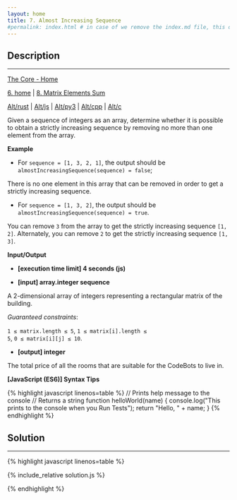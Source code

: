 ```yaml
---
layout: home
title: 7. Almost Increasing Sequence
#permalink: index.html # in case of we remove the index.md file, this doc will be the index page
---
```


<div class="row">
<div class="columnStmt" markdown="1">

## Description
------

[The Core - Home](../../code-signal-arcade-thecore/README.html)

[6. home](../6_makeArrayConsecutive2/README.html)  | [8. Matrix Elements Sum](../8_matrixElementsSum/README.html)

[Alt/rust](./Alt_rust/README.md) | [Alt/js](./Alt_js/README.html) | [Alt/py3](./Alt_py3/README.md) | [Alt/cpp](./Alt_cpp/README.md) | [Alt/c](./Alt_c/README.md)

Given a sequence of integers as an array, determine whether it is possible to obtain a strictly increasing sequence by removing no more than one element from the array.

**Example**

* For <code>sequence = [1, 3, 2, 1]</code>, the output should be
<code>almostIncreasingSequence(sequence) = false</code>;

There is no one element in this array that can be removed in order to get a strictly increasing sequence.

* For <code>sequence = [1, 3, 2]</code>, the output should be
<code>almostIncreasingSequence(sequence) = true</code>.

You can remove <code>3</code> from the array to get the strictly increasing sequence <code>[1, 2]</code>. Alternately, you can remove <code>2</code> to get the strictly increasing sequence <code>[1, 3]</code>.

**Input/Output**

* **[execution time limit] 4 seconds (js)**

* **[input] array.integer sequence**

A 2-dimensional array of integers representing a rectangular matrix of the building.

*Guaranteed constraints*:

<code>1 ≤ matrix.length ≤ 5</code>,
<code>1 ≤ matrix[i].length ≤ 5</code>,
<code>0 ≤ matrix[i][j] ≤ 10</code>.

* **[output] integer**

The total price of all the rooms that are suitable for the CodeBots to live in.

**[JavaScript (ES6)] Syntax Tips**

{% highlight javascript linenos=table %}
// Prints help message to the console
// Returns a string
function helloWorld(name) {
    console.log("This prints to the console when you Run Tests");
    return "Hello, " + name;
}
{% endhighlight %}

</div>
<div class="columnSol" markdown="1">

## Solution
------

{% highlight javascript linenos=table %}

{% include_relative solution.js %}

{% endhighlight %}

</div>
</div>